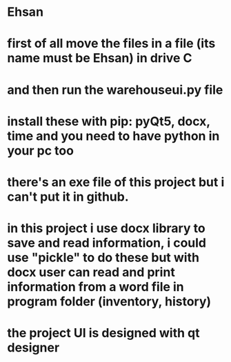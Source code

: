 # Ehsan

# first of all move the files in a file (its name must be Ehsan) in drive C
# and then run the warehouseui.py file

# install these with pip: pyQt5, docx, time and you need to have python in your pc too

# there's an exe file of this project but i can't put it in github.

# in this project i use docx library to save and read information, i could use "pickle" to do these but with docx user can read and print information from a word file in program folder (inventory, history)

# the project UI is designed with qt designer
